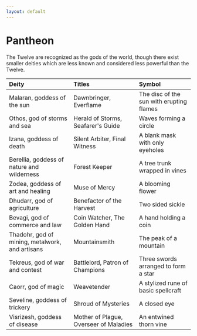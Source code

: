 ```yaml
---
layout: default
---
```


# Pantheon

The Twelve are recognized as the gods of the world, though there exist smaller deities which are less known and considered less powerful than the Twelve.

| Deity                                           | Titles                                 | Symbol                                   |
| :---------------------------------------------- | :------------------------------------- | :--------------------------------------- |
| Malaran, goddess of the sun                     | Dawnbringer, Everflame                 | The disc of the sun with erupting flames |
| Othos, god of storms and sea                    | Herald of Storms, Seafarer's Guide     | Waves forming a circle                   |
| Izana, goddess of death                         | Silent Arbiter, Final Witness          | A blank mask with only eyeholes          |
| Berellia, goddess of nature and wilderness      | Forest Keeper                          | A tree trunk wrapped in vines            |
| Zodea, goddess of art and healing               | Muse of Mercy                          | A blooming flower                        |
| Dhudarr, god of agriculture                     | Benefactor of the Harvest              | Two sided sickle                         |
| Bevagi, god of commerce and law                 | Coin Watcher, The Golden Hand          | A hand holding a coin                    |
| Thadohr, god of mining, metalwork, and artisans | Mountainsmith                          | The peak of a mountain                   |
| Tekreus, god of war and contest                 | Battlelord, Patron of Champions        | Three swords arranged to form a star     |
| Caorr, god of magic                             | Weavetender                            | A stylized rune of basic spellcraft      |
| Seveline, goddess of trickery                   | Shroud of Mysteries                    | A closed eye                             |
| Visrizesh, goddess of disease                   | Mother of Plague, Overseer of Maladies | An entwined thorn vine                   |
